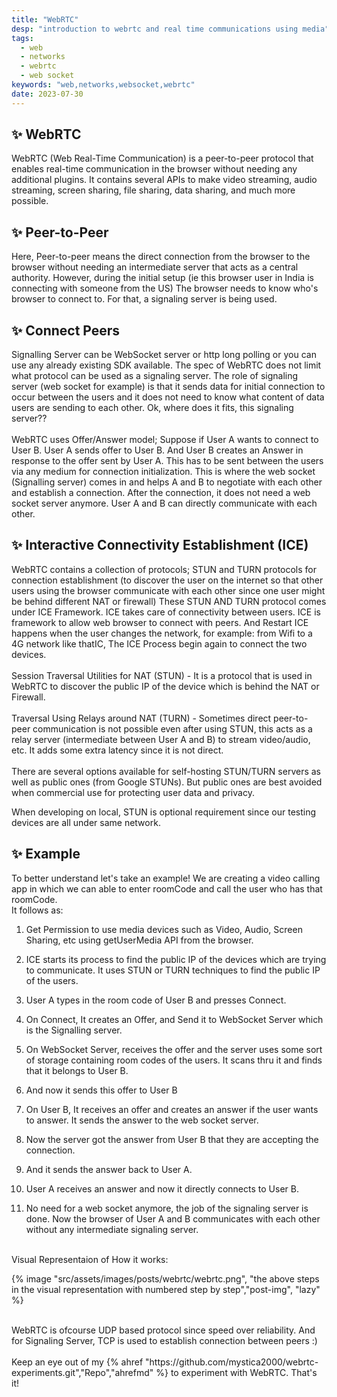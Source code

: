 ```yaml
---
title: "WebRTC"
desp: "introduction to webrtc and real time communications using media"
tags:
  - web
  - networks
  - webrtc
  - web socket
keywords: "web,networks,websocket,webrtc"
date: 2023-07-30
---
```


## ✨ WebRTC
WebRTC (Web Real-Time Communication) is a peer-to-peer protocol that enables real-time communication in the browser without needing any additional plugins. It contains several APIs to make video streaming, audio streaming, screen sharing, file sharing, data sharing, and much more possible.

## ✨ Peer-to-Peer
Here, Peer-to-peer means the direct connection from the browser to the browser without needing an intermediate server that acts as a central authority.
However, during the initial setup (ie this browser user in India is connecting with someone from the US) The browser needs to know who's browser to connect to. For that, a signaling server is being used.

## ✨ Connect Peers
Signalling Server can be WebSocket server or http long polling or you can use any already existing SDK available. The spec of WebRTC does not limit what protocol can be used as a signaling server.
The role of signaling server (web socket for example) is that it sends data for initial connection to occur between the users and it does not need to know what content of data users are sending to each other. Ok, where does it fits, this signaling server??
<br><br>
WebRTC uses Offer/Answer model; Suppose if User A wants to connect to User B. User A sends offer to User B. And User B creates an Answer in response to the offer sent by User A. This has to be sent between the users via any medium for connection initialization. This is where the web socket (Signalling server) comes in and helps A and B to negotiate with each other and establish a connection.
After the connection, it does not need a web socket server anymore. User A and B can directly communicate with each other.

## ✨ Interactive Connectivity Establishment (ICE)
WebRTC contains a collection of protocols; STUN and TURN protocols for connection establishment (to discover the user on the internet so that other users using the browser communicate with each other since one user might be behind different NAT or firewall)
These STUN AND TURN protocol comes under ICE Framework. ICE takes care of connectivity between users. ICE is framework to allow web browser to connect with peers. And Restart ICE happens when the user changes the network, for example: from Wifi to a 4G network like thatIC, The ICE Process begin again to connect the two devices.
<br>
<br>
Session Traversal Utilities for NAT (STUN) - It is a protocol that is used in WebRTC to discover the public IP of the device which is behind the NAT or Firewall.
<br>
<br>
Traversal Using Relays around NAT (TURN) - Sometimes direct peer-to-peer communication is not possible even after using STUN, this acts as a relay server (intermediate between User A and B) to stream video/audio, etc. It adds some extra latency since it is not direct.
<br>
<br>
There are several options available for self-hosting STUN/TURN servers as well as public ones (from Google STUNs).  But public ones are best avoided when commercial use for protecting user data and privacy.

When developing on local, STUN is optional requirement since our testing devices are all under same network.

## ✨ Example
To better understand let's take an example! We are creating a video calling app in which we can able to enter roomCode and call the user who has that roomCode.
<br>
It follows as:
<br>

  1. Get Permission to use media devices such as Video, Audio, Screen Sharing, etc using getUserMedia API from the browser.

  2. ICE starts its process to find the public IP of the devices which are trying to communicate. It uses STUN or TURN techniques to find the public IP of the users.
  3. User A types in the room code of User B and presses Connect.
  4. On Connect, It creates an Offer, and Send it to WebSocket Server which is the Signalling server.
  5. On WebSocket Server, receives the offer and the server uses some sort of storage containing room codes of the users. It scans thru it and finds that it belongs to User B.
  6. And now it sends this offer to User B
  7. On User B, It receives an offer and creates an answer if the user wants to answer. It sends the answer to the web socket server.
  8. Now the server got the answer from User B that they are accepting the connection.
  9. And it sends the answer back to User A.
 10. User A receives an answer and now it directly connects to User B.
 11. No need for a web socket anymore, the job of the signaling server is done. Now the browser of User A and B communicates with each other without any intermediate signaling server.

<br>
Visual Representaion of How it works:


{% image "src/assets/images/posts/webrtc/webrtc.png", "the above steps in the visual representation with numbered step by step","post-img", "lazy" %}

<br>
WebRTC is ofcourse UDP based protocol since speed over reliability. And for Signaling Server, TCP is used to establish connection between peers :)
<br>
<br>
Keep an eye out of my {% ahref "https://github.com/mystica2000/webrtc-experiments.git","Repo","ahrefmd" %} to experiment with WebRTC. That's it!
<br>
<br>